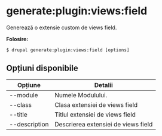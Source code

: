 # generate:plugin:views:field
Generează o extensie custom de views field.

**Folosire:**
```
$ drupal generate:plugin:views:field [options]
```

## Opțiuni disponibile
Opțiune | Detalii
-------|-------------
--module | Numele Modulului.
--class | Clasa extensiei de views field
--title | Titlul extensiei de views field
--description | Descrierea extensiei de views field
